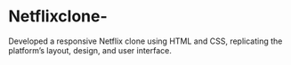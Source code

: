 # Netflixclone-
Developed a responsive Netflix clone using HTML and CSS, replicating the platform’s layout, design, and user interface. 
